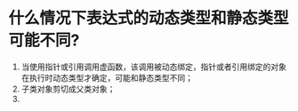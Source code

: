 # 什么情况下表达式的动态类型和静态类型可能不同?

1. 当使用指针或引用调用虚函数，该调用被动态绑定，指针或者引用绑定的对象在执行时动态类型才确定，可能和静态类型不同；
2. 子类对象剪切成父类对象；
3. 
